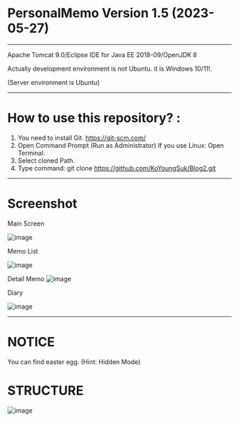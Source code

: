 # PersonalMemo Version 1.5 (2023-05-27) 

------------------------------------------------------------------------------------------------------------------------------------------

Apache Tomcat 9.0/Eclipse IDE for Java EE 2018-09/OpenJDK 8

Actually development environment is not Ubuntu. it is Windows 10/11!.

(Server environment is Ubuntu)

--------------------------------------------------------------------------------------------------------------------------------------------

# How to use this repository? :

  1. You need to install Git. https://git-scm.com/
  2. Open Command Prompt (Run as Administrator)
     If you use Linux: Open Terminal. 
  4. Select cloned Path. 
  5. Type command: git clone https://github.com/KoYoungSuk/Blog2.git
  
 ----------------------------------------------------------------------------------------------------------------------------------------
 # Screenshot
 
 Main Screen 
 
![image](https://github.com/KoYoungSuk/Blog2/assets/58511486/fc1ccb7e-8b6f-4777-a9e2-d0397418ec06)

 Memo List
 
 ![image](https://github.com/KoYoungSuk/Blog2/assets/58511486/c664d8db-397f-4931-9c34-c36cf1a59a51)

 Detail Memo
 ![image](https://github.com/KoYoungSuk/Blog2/assets/58511486/5460a14e-586c-4159-ad8b-31d02fe56a65)
 
 Diary
 
 ![image](https://github.com/KoYoungSuk/Blog2/assets/58511486/948d8b74-5b42-4994-82dc-974106b05265)

 ------------------------------------------------------------------------------------------------------------------------------------------
 # NOTICE
 
 You can find easter egg. (Hint: Hidden Mode) 
 
 # STRUCTURE
 
 ![image](https://user-images.githubusercontent.com/58511486/172990055-738c4337-3423-4cb5-8389-8e19f1f69ef1.png)

